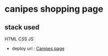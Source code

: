 # canipes shopping page

## stack used

HTML
CSS
JS

- deploy url : [Canipes page](https://canipes-page.netlify.app/)
